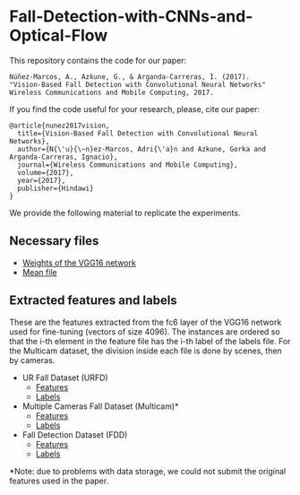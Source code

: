 # Fall-Detection-with-CNNs-and-Optical-Flow

This repository contains the code for our paper:

```
Núñez-Marcos, A., Azkune, G., & Arganda-Carreras, I. (2017).
"Vision-Based Fall Detection with Convolutional Neural Networks"
Wireless Communications and Mobile Computing, 2017.
```

If you find the code useful for your research, please, cite our paper:

```
@article{nunez2017vision,
  title={Vision-Based Fall Detection with Convolutional Neural Networks},
  author={N{\'u}{\~n}ez-Marcos, Adri{\'a}n and Azkune, Gorka and Arganda-Carreras, Ignacio},
  journal={Wireless Communications and Mobile Computing},
  volume={2017},
  year={2017},
  publisher={Hindawi}
}

```

We provide the following material to replicate the experiments.

## Necessary files

* [Weights of the VGG16 network](https://drive.google.com/file/d/0B4i3D0pfGJjYNWxYTVUtNGtRcUE/view?usp=sharing)
* [Mean file](https://drive.google.com/file/d/0B4i3D0pfGJjYTllxc0d2NGUyc28/view?usp=sharing)

## Extracted features and labels

These are the features extracted from the fc6 layer of the VGG16 network used for fine-tuning (vectors of size 4096). The instances are ordered so that the i-th element in the feature file has the i-th label of the labels file. For the Multicam dataset, the division inside each file is done by scenes, then by cameras.

* UR Fall Dataset (URFD)
  * [Features](https://drive.google.com/file/d/0B4i3D0pfGJjYa2dwclduMklLN2s/view?usp=sharing)
  * [Labels](https://drive.google.com/file/d/0B4i3D0pfGJjYcUhIM3pzQkV4dHM/view?usp=sharing)
* Multiple Cameras Fall Dataset (Multicam)*
  * [Features](https://drive.google.com/file/d/1Kfbm1RiKUr5q6S7Mq4LqTYGRyKyY_F91/view?usp=sharing) 
  * [Labels](https://drive.google.com/file/d/1krNC_QbGD4vE6XwEnuUdajtYy4_o4iaJ/view?usp=sharing)
* Fall Detection Dataset (FDD)
  * [Features](https://drive.google.com/file/d/0B4i3D0pfGJjYSXN6aW82MjhtSkE/view?usp=sharing)
  * [Labels](https://drive.google.com/file/d/0B4i3D0pfGJjYdTE4R2tYdHhLOXc/view?usp=sharing)

*Note: due to problems with data storage, we could not submit the original features used in the paper.

